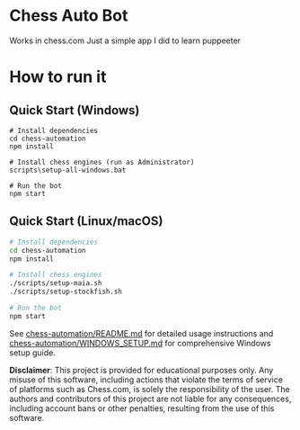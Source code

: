 # Chess Auto Bot
 
Works in chess.com
Just a simple app I did to learn puppeeter

# How to run it

## Quick Start (Windows)

```batch
# Install dependencies
cd chess-automation
npm install

# Install chess engines (run as Administrator)
scripts\setup-all-windows.bat

# Run the bot
npm start
```

## Quick Start (Linux/macOS)

```bash
# Install dependencies
cd chess-automation
npm install

# Install chess engines
./scripts/setup-maia.sh
./scripts/setup-stockfish.sh

# Run the bot
npm start
```

See [chess-automation/README.md](./chess-automation/README.md) for detailed usage instructions and [chess-automation/WINDOWS_SETUP.md](./chess-automation/WINDOWS_SETUP.md) for comprehensive Windows setup guide.

**Disclaimer**:
This project is provided for educational purposes only. Any misuse of this software, including actions that violate the terms of service of platforms such as Chess.com, is solely the responsibility of the user. The authors and contributors of this project are not liable for any consequences, including account bans or other penalties, resulting from the use of this software.

